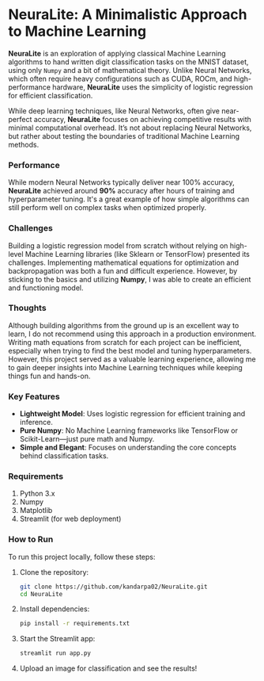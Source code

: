 # NeuraLite: A Minimalistic Approach to Machine Learning

**NeuraLite** is an exploration of applying classical Machine Learning algorithms to hand written digit classification tasks on the MNIST dataset, using only `Numpy` and a bit of mathematical theory. Unlike Neural Networks, which often require heavy configurations such as CUDA, ROCm, and high-performance hardware, **NeuraLite** uses the simplicity of logistic regression for efficient classification. 

While deep learning techniques, like Neural Networks, often give near-perfect accuracy, **NeuraLite** focuses on achieving competitive results with minimal computational overhead. It’s not about replacing Neural Networks, but rather about testing the boundaries of traditional Machine Learning methods.

### Performance
While modern Neural Networks typically deliver near 100% accuracy, **NeuraLite** achieved around **90%** accuracy after hours of training and hyperparameter tuning. It's a great example of how simple algorithms can still perform well on complex tasks when optimized properly.

### Challenges
Building a logistic regression model from scratch without relying on high-level Machine Learning libraries (like Sklearn or TensorFlow) presented its challenges. Implementing mathematical equations for optimization and backpropagation was both a fun and difficult experience. However, by sticking to the basics and utilizing **Numpy**, I was able to create an efficient and functioning model.

### Thoughts
Although building algorithms from the ground up is an excellent way to learn, I do not recommend using this approach in a production environment. Writing math equations from scratch for each project can be inefficient, especially when trying to find the best model and tuning hyperparameters. However, this project served as a valuable learning experience, allowing me to gain deeper insights into Machine Learning techniques while keeping things fun and hands-on.

### Key Features
- **Lightweight Model**: Uses logistic regression for efficient training and inference.
- **Pure Numpy**: No Machine Learning frameworks like TensorFlow or Scikit-Learn—just pure math and Numpy.
- **Simple and Elegant**: Focuses on understanding the core concepts behind classification tasks.

### Requirements
1. Python 3.x
2. Numpy
3. Matplotlib
4. Streamlit (for web deployment)

### How to Run
To run this project locally, follow these steps:

1. Clone the repository:
    ```bash
    git clone https://github.com/kandarpa02/NeuraLite.git
    cd NeuraLite
    ```

2. Install dependencies:
    ```bash
    pip install -r requirements.txt
    ```

3. Start the Streamlit app:
    ```bash
    streamlit run app.py
    ```

4. Upload an image for classification and see the results!
